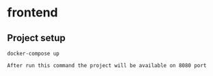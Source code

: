 # frontend

## Project setup
```
docker-compose up

After run this command the project will be available on 8080 port
